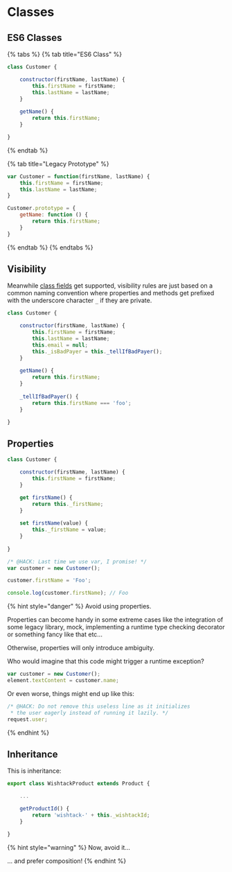 # Classes

## ES6 Classes

{% tabs %}
{% tab title="ES6 Class" %}
```javascript
class Customer {

    constructor(firstName, lastName) {
        this.firstName = firstName;
        this.lastName = lastName;
    }
    
    getName() {
        return this.firstName;
    }

}
```
{% endtab %}

{% tab title="Legacy Prototype" %}
```javascript
var Customer = function(firstName, lastName) {
    this.firstName = firstName;
    this.lastName = lastName;
}

Customer.prototype = {
    getName: function () {
        return this.firstName;
    }
}
```
{% endtab %}
{% endtabs %}

## Visibility

Meanwhile [class fields](https://github.com/tc39/proposal-class-fields) get supported, visibility rules are just based on a common naming convention where properties and methods get prefixed with the underscore character `_` if they are private.

```javascript
class Customer {

    constructor(firstName, lastName) {
        this.firstName = firstName;
        this.lastName = lastName;
        this.email = null;
        this._isBadPayer = this._tellIfBadPayer();
    }
    
    getName() {
        return this.firstName;
    }
    
    _tellIfBadPayer() {
        return this.firstName === 'foo';
    }

}
```

## Properties

```javascript
class Customer {

    constructor(firstName, lastName) {
        this.firstName = firstName;
    }

    get firstName() {
        return this._firstName;
    }
    
    set firstName(value) {
        this._firstName = value;
    }
    
}

/* @HACK: Last time we use var, I promise! */
var customer = new Customer();

customer.firstName = 'Foo';

console.log(customer.firstName); // Foo
```

{% hint style="danger" %}
Avoid using properties.

Properties can become handy in some extreme cases like the integration of some legacy library, mock, implementing a runtime type checking decorator or something fancy like that etc...

Otherwise, properties will only introduce ambiguity.

Who would imagine that this code might trigger a runtime exception?

```javascript
var customer = new Customer();
element.textContent = customer.name;
```

Or even worse, things might end up like this:

```javascript
/* @HACK: Do not remove this useless line as it initializes
 * the user eagerly instead of running it lazily. */
request.user;
```
{% endhint %}

## Inheritance

This is inheritance:

```javascript
export class WishtackProduct extends Product {

    ...

    getProductId() {
        return 'wishtack-' + this._wishtackId;
    }

}
```

{% hint style="warning" %}
Now, avoid it...

... and prefer composition!
{% endhint %}



